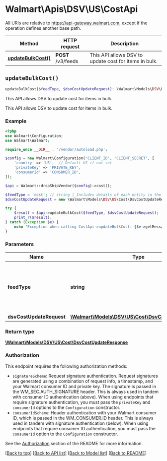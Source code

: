 # Walmart\Apis\DSV\US\CostApi  
All URIs are relative to https://api-gateway.walmart.com, except if the operation defines another base path.

| Method | HTTP request | Description |
| ------------- | ------------- | ------------- |
| [**updateBulkCost()**](#updateBulkCost) | **POST** /v3/feeds | This API allows DSV to update cost for items in bulk. |


## `updateBulkCost()`

```php
updateBulkCost($feedType, $dsvCostUpdateRequest): \Walmart\Models\DSV\US\Cost\DsvCostUpdateResponse
```
This API allows DSV to update cost for items in bulk.

This API allows DSV to update cost for items in bulk.

### Example

```php
<?php
use Walmart\Configuration;
use Walmart\Walmart;

require_once __DIR__ . '/vendor/autoload.php';

$config = new Walmart\Configuration('CLIENT_ID', 'CLIENT_SECRET', [
    'country' => 'US',  // Default US if not set
    'privateKey' => 'PRIVATE_KEY',
    'consumerId' => 'CONSUMER_ID',
]);

$api = Walmart::dropShipVendor($config)->cost();

$feedType = 'cost'; // string | Includes details of each entity in the feed. Do not set this parameter to true.
$dsvCostUpdateRequest = new \Walmart\Models\DSV\US\Cost\DsvCostUpdateRequest(); // \Walmart\Models\DSV\US\Cost\DsvCostUpdateRequest | File fields

try {
    $result = $api->updateBulkCost($feedType, $dsvCostUpdateRequest);
    print_r($result);
} catch (Exception $e) {
    echo "Exception when calling CostApi->updateBulkCost: {$e->getMessage()}\n";
}
```

### Parameters
| Name | Type | Description  | Notes |
| ------------- | ------------- | ------------- | ------------- |
| **feedType** | **string**| Includes details of each entity in the feed. Do not set this parameter to true. | [default to 'cost'] |
| **dsvCostUpdateRequest** | [**\Walmart\Models\DSV\US\Cost\DsvCostUpdateRequest**](../../../Models/DSV/US/cost/DsvCostUpdateRequest.md)| File fields | |


### Return type

[**\Walmart\Models\DSV\US\Cost\DsvCostUpdateResponse**](../../../Models/DSV/US/cost/DsvCostUpdateResponse.md)

### Authorization



This endpoint requires the following authorization methods:

* `signatureScheme`: Request signature authentication. Request signatures are generated using a combination of request info, a timestamp, and your Walmart consumer ID and private key. The signature is passed in the WM_SEC.AUTH_SIGNATURE header. This is always used in tandem with consumer ID authentication (above). When using endpoints that require signature authentication, you must pass the `privateKey` and `consumerId` options to the `Configuration` constructor.
* `consumerIdScheme`: Header authentication with your Walmart consumer ID, which is passed in the WM_CONSUMER.ID header. This is always used in tandem with signature authentication (below). When using endpoints that require consumer ID authentication, you must pass the `consumerId` option to the `Configuration` constructor.

See the [Authorization](../../../../README.md#authorization) section of the README for more information.


[[Back to top]](#) [[Back to API list]](../../../../README.md#supported-apis)
[[Back to Model list]](../../../Models/DSV/US)
[[Back to README]](../../../../README.md)
